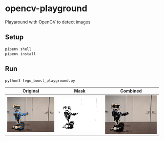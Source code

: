 # opencv-playground

Playaround with OpenCV to detect images

## Setup
```
pipenv shell
pipenv install
```

## Run
```
python3 lego_boost_playground.py
```
| Original | Mask | Combined |
| --- | --- | --- |
| <img src="robot.jpg"> | <img src="res/robot_mask.jpg"> | <img src="res/robot_result.jpg"> |  
